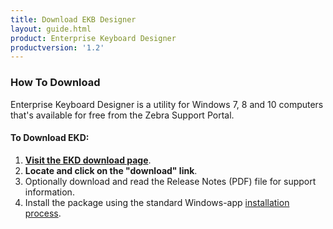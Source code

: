```yaml
---
title: Download EKB Designer
layout: guide.html
product: Enterprise Keyboard Designer
productversion: '1.2'
---
```


### How To Download
Enterprise Keyboard Designer is a utility for Windows 7, 8 and 10 computers that's available for free from the Zebra Support Portal. 

#### To Download EKD: 

1. **[Visit the EKD download page](https://www.zebra.com/ekd)**.
2. **Locate and click on the "download" link**.
3. Optionally download and read the Release Notes (PDF) file for support information. 
4. Install the package using the standard Windows-app [installation process](../setup).

<!-- 10/22/19- "vanity" link provided by support portal team to replace full URL

https://www.zebra.com/us/en/support-downloads/software/productivity-apps/enterprise-keyboard-designer.html 

-->